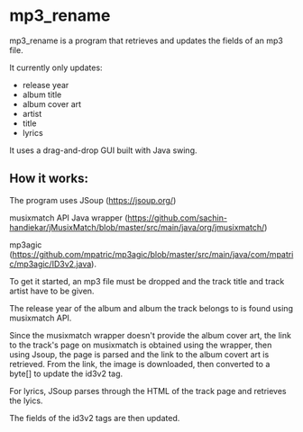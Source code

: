 # mp3_rename

mp3_rename is a program that retrieves and updates the fields of an mp3 file.

It currently only updates:
* release year
* album title
* album cover art
* artist
* title
* lyrics

It uses a drag-and-drop GUI built with Java swing. 

## How it works:
The program uses JSoup (https://jsoup.org/)

musixmatch API Java wrapper (https://github.com/sachin-handiekar/jMusixMatch/blob/master/src/main/java/org/jmusixmatch/)

mp3agic (https://github.com/mpatric/mp3agic/blob/master/src/main/java/com/mpatric/mp3agic/ID3v2.java).

To get it started, an mp3 file must be dropped and the track title and track artist have to be given.

The release year of the album and album the track belongs to is found using musixmatch API.

Since the musixmatch wrapper doesn't provide the album cover art, the link to the track's page on musixmatch is obtained using the wrapper, then using Jsoup, the page is parsed and the link to the album covert art is retrieved. From the link, the image is downloaded, then converted to a byte[] to update the id3v2 tag.

For lyrics, JSoup parses through the HTML of the track page and retrieves the lyics.

The fields of the id3v2 tags are then updated.

